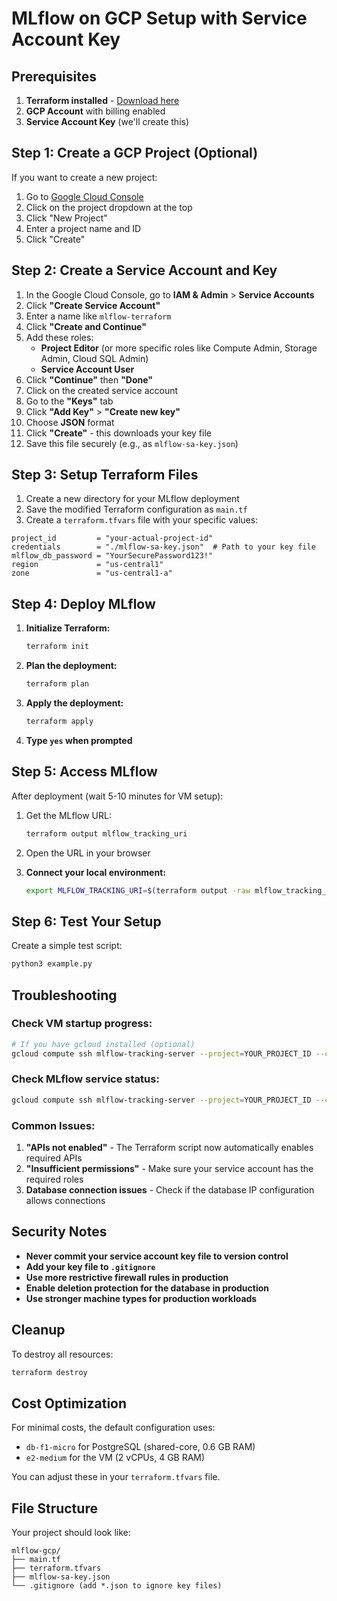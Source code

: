 # MLflow on GCP Setup with Service Account Key

## Prerequisites

1. **Terraform installed** - [Download here](https://www.terraform.io/downloads.html)
2. **GCP Account** with billing enabled
3. **Service Account Key** (we'll create this)

## Step 1: Create a GCP Project (Optional)

If you want to create a new project:

1. Go to [Google Cloud Console](https://console.cloud.google.com/)
2. Click on the project dropdown at the top
3. Click "New Project"
4. Enter a project name and ID
5. Click "Create"

## Step 2: Create a Service Account and Key

1. In the Google Cloud Console, go to **IAM & Admin** > **Service Accounts**
2. Click **"Create Service Account"**
3. Enter a name like `mlflow-terraform`
4. Click **"Create and Continue"**
5. Add these roles:
   - **Project Editor** (or more specific roles like Compute Admin, Storage Admin, Cloud SQL Admin)
   - **Service Account User**
6. Click **"Continue"** then **"Done"**
7. Click on the created service account
8. Go to the **"Keys"** tab
9. Click **"Add Key"** > **"Create new key"**
10. Choose **JSON** format
11. Click **"Create"** - this downloads your key file
12. Save this file securely (e.g., as `mlflow-sa-key.json`)

## Step 3: Setup Terraform Files

1. Create a new directory for your MLflow deployment
2. Save the modified Terraform configuration as `main.tf`
3. Create a `terraform.tfvars` file with your specific values:

```hcl
project_id         = "your-actual-project-id"
credentials        = "./mlflow-sa-key.json"  # Path to your key file
mlflow_db_password = "YourSecurePassword123!"
region             = "us-central1"
zone               = "us-central1-a"
```

## Step 4: Deploy MLflow

1. **Initialize Terraform:**

   ```bash
   terraform init
   ```

2. **Plan the deployment:**

   ```bash
   terraform plan
   ```

3. **Apply the deployment:**

   ```bash
   terraform apply
   ```

4. **Type `yes` when prompted**

## Step 5: Access MLflow

After deployment (wait 5-10 minutes for VM setup):

1. Get the MLflow URL:

   ```bash
   terraform output mlflow_tracking_uri
   ```

2. Open the URL in your browser

3. **Connect your local environment:**
   ```bash
   export MLFLOW_TRACKING_URI=$(terraform output -raw mlflow_tracking_uri)
   ```

## Step 6: Test Your Setup

Create a simple test script:

```bash
python3 example.py
```

## Troubleshooting

### Check VM startup progress:

```bash
# If you have gcloud installed (optional)
gcloud compute ssh mlflow-tracking-server --project=YOUR_PROJECT_ID --command='sudo tail -f /var/log/syslog'
```

### Check MLflow service status:

```bash
gcloud compute ssh mlflow-tracking-server --project=YOUR_PROJECT_ID --command='sudo systemctl status mlflow'
```

### Common Issues:

1. **"APIs not enabled"** - The Terraform script now automatically enables required APIs
2. **"Insufficient permissions"** - Make sure your service account has the required roles
3. **Database connection issues** - Check if the database IP configuration allows connections

## Security Notes

- **Never commit your service account key file to version control**
- **Add your key file to `.gitignore`**
- **Use more restrictive firewall rules in production**
- **Enable deletion protection for the database in production**
- **Use stronger machine types for production workloads**

## Cleanup

To destroy all resources:

```bash
terraform destroy
```

## Cost Optimization

For minimal costs, the default configuration uses:

- `db-f1-micro` for PostgreSQL (shared-core, 0.6 GB RAM)
- `e2-medium` for the VM (2 vCPUs, 4 GB RAM)

You can adjust these in your `terraform.tfvars` file.

## File Structure

Your project should look like:

```
mlflow-gcp/
├── main.tf
├── terraform.tfvars
├── mlflow-sa-key.json
└── .gitignore (add *.json to ignore key files)
```
